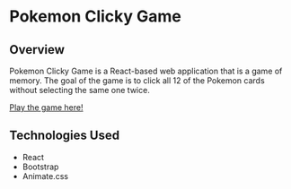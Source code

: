 # Pokemon Clicky Game

## Overview

Pokemon Clicky Game is a React-based web application that is a game of memory. The goal of the game is to click all 12 of the Pokemon cards without selecting the same one twice.

[Play the game here!](https://clickypokeygame.herokuapp.com/)

## Technologies Used
  - React
  - Bootstrap
  - Animate.css
  

